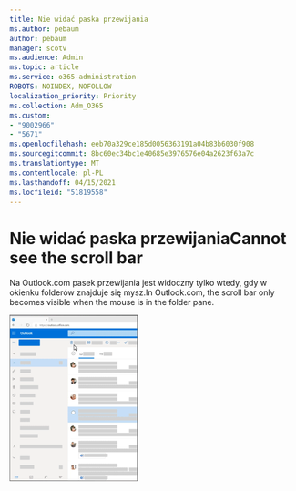 ```yaml
---
title: Nie widać paska przewijania
ms.author: pebaum
author: pebaum
manager: scotv
ms.audience: Admin
ms.topic: article
ms.service: o365-administration
ROBOTS: NOINDEX, NOFOLLOW
localization_priority: Priority
ms.collection: Adm_O365
ms.custom:
- "9002966"
- "5671"
ms.openlocfilehash: eeb70a329ce185d0056363191a04b83b6030f908
ms.sourcegitcommit: 8bc60ec34bc1e40685e3976576e04a2623f63a7c
ms.translationtype: MT
ms.contentlocale: pl-PL
ms.lasthandoff: 04/15/2021
ms.locfileid: "51819558"
---
```

# <a name="cannot-see-the-scroll-bar"></a><span data-ttu-id="b8632-102">Nie widać paska przewijania</span><span class="sxs-lookup"><span data-stu-id="b8632-102">Cannot see the scroll bar</span></span>

<span data-ttu-id="b8632-103">Na Outlook.com pasek przewijania jest widoczny tylko wtedy, gdy w okienku folderów znajduje się mysz.</span><span class="sxs-lookup"><span data-stu-id="b8632-103">In Outlook.com, the scroll bar only becomes visible when the mouse is in the folder pane.</span></span>

![Pasek przewijania skrzynki odbiorczej z kursorem myszy](media/16353_mouse_over_inbox_scrollbar-225x292.gif)
